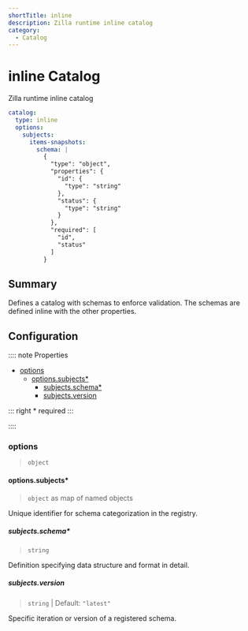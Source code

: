 ```yaml
---
shortTitle: inline
description: Zilla runtime inline catalog
category:
  - Catalog
---
```


# inline Catalog

Zilla runtime inline catalog

```yaml {2}
catalog:
  type: inline
  options:
    subjects: 
      items-snapshots:
        schema: |
          {
            "type": "object",
            "properties": {
              "id": {
                "type": "string"
              },
              "status": {
                "type": "string"
              }
            },
            "required": [
              "id",
              "status"
            ]
          }
```

## Summary

Defines a catalog with schemas to enforce validation. The schemas are defined inline with the other properties.

## Configuration

:::: note Properties

- [options](#options)
  - [options.subjects\*](#options-subjects)
    - [subjects.schema\*](#subjects-schema)
    - [subjects.version](#subjects-version)

::: right
\* required
:::

::::

### options

> `object`

#### options.subjects\*

> `object` as map of named objects

Unique identifier for schema categorization in the registry.

##### subjects.schema\*

> `string`

Definition specifying data structure and format in detail.

##### subjects.version

> `string` | Default: `"latest"`

Specific iteration or version of a registered schema.
